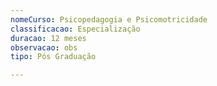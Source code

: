 ```yaml
---
nomeCurso: Psicopedagogia e Psicomotricidade
classificacao: Especialização
duracao: 12 meses
observacao: obs
tipo: Pós Graduação

---
```



